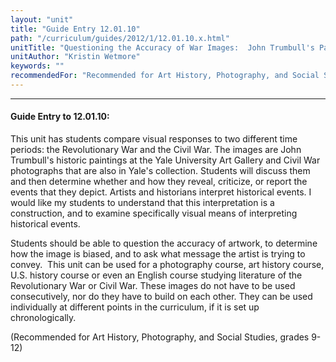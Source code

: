 ```yaml
---
layout: "unit"
title: "Guide Entry 12.01.10"
path: "/curriculum/guides/2012/1/12.01.10.x.html"
unitTitle: "Questioning the Accuracy of War Images:  John Trumbull's Paintings of the American Revolution and Photographs from the American Civil War"
unitAuthor: "Kristin Wetmore"
keywords: ""
recommendedFor: "Recommended for Art History, Photography, and Social Studies, grades 9-12"
---
```

<body>
<hr/>
<h4>
Guide Entry to 12.01.10:
</h4>
<p>
This unit has students compare visual responses to two different time periods: the Revolutionary War and the Civil War. The images are John Trumbull's historic paintings at the Yale University Art Gallery and Civil War photographs that are also in Yale's collection. Students will discuss them and then determine whether and how they reveal, criticize, or report the events that they depict. Artists and historians interpret historical events. I would like my students to understand that this interpretation is a construction, and to examine specifically visual means of interpreting historical events.
</p>
<p>
Students should be able to question the accuracy of artwork, to determine how the image is biased, and to ask what message the artist is trying to convey.  This unit can be used for a photography course, art history course, U.S. history course or even an English course studying literature of the Revolutionary War or Civil War. These images do not have to be used consecutively, nor do they have to build on each other. They can be used individually at different points in the curriculum, if it is set up chronologically.
</p>
<p>
(Recommended for Art History, Photography, and Social Studies, grades 9-12)
</p>
</body>